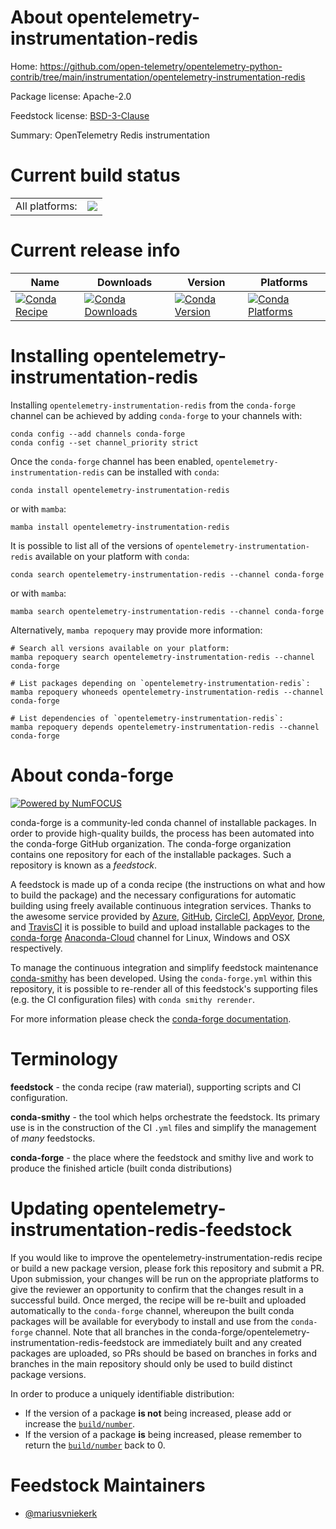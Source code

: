 About opentelemetry-instrumentation-redis
=========================================

Home: https://github.com/open-telemetry/opentelemetry-python-contrib/tree/main/instrumentation/opentelemetry-instrumentation-redis

Package license: Apache-2.0

Feedstock license: [BSD-3-Clause](https://github.com/conda-forge/opentelemetry-instrumentation-redis-feedstock/blob/main/LICENSE.txt)

Summary: OpenTelemetry Redis instrumentation

Current build status
====================


<table><tr><td>All platforms:</td>
    <td>
      <a href="https://dev.azure.com/conda-forge/feedstock-builds/_build/latest?definitionId=13864&branchName=main">
        <img src="https://dev.azure.com/conda-forge/feedstock-builds/_apis/build/status/opentelemetry-instrumentation-redis-feedstock?branchName=main">
      </a>
    </td>
  </tr>
</table>

Current release info
====================

| Name | Downloads | Version | Platforms |
| --- | --- | --- | --- |
| [![Conda Recipe](https://img.shields.io/badge/recipe-opentelemetry--instrumentation--redis-green.svg)](https://anaconda.org/conda-forge/opentelemetry-instrumentation-redis) | [![Conda Downloads](https://img.shields.io/conda/dn/conda-forge/opentelemetry-instrumentation-redis.svg)](https://anaconda.org/conda-forge/opentelemetry-instrumentation-redis) | [![Conda Version](https://img.shields.io/conda/vn/conda-forge/opentelemetry-instrumentation-redis.svg)](https://anaconda.org/conda-forge/opentelemetry-instrumentation-redis) | [![Conda Platforms](https://img.shields.io/conda/pn/conda-forge/opentelemetry-instrumentation-redis.svg)](https://anaconda.org/conda-forge/opentelemetry-instrumentation-redis) |

Installing opentelemetry-instrumentation-redis
==============================================

Installing `opentelemetry-instrumentation-redis` from the `conda-forge` channel can be achieved by adding `conda-forge` to your channels with:

```
conda config --add channels conda-forge
conda config --set channel_priority strict
```

Once the `conda-forge` channel has been enabled, `opentelemetry-instrumentation-redis` can be installed with `conda`:

```
conda install opentelemetry-instrumentation-redis
```

or with `mamba`:

```
mamba install opentelemetry-instrumentation-redis
```

It is possible to list all of the versions of `opentelemetry-instrumentation-redis` available on your platform with `conda`:

```
conda search opentelemetry-instrumentation-redis --channel conda-forge
```

or with `mamba`:

```
mamba search opentelemetry-instrumentation-redis --channel conda-forge
```

Alternatively, `mamba repoquery` may provide more information:

```
# Search all versions available on your platform:
mamba repoquery search opentelemetry-instrumentation-redis --channel conda-forge

# List packages depending on `opentelemetry-instrumentation-redis`:
mamba repoquery whoneeds opentelemetry-instrumentation-redis --channel conda-forge

# List dependencies of `opentelemetry-instrumentation-redis`:
mamba repoquery depends opentelemetry-instrumentation-redis --channel conda-forge
```


About conda-forge
=================

[![Powered by
NumFOCUS](https://img.shields.io/badge/powered%20by-NumFOCUS-orange.svg?style=flat&colorA=E1523D&colorB=007D8A)](https://numfocus.org)

conda-forge is a community-led conda channel of installable packages.
In order to provide high-quality builds, the process has been automated into the
conda-forge GitHub organization. The conda-forge organization contains one repository
for each of the installable packages. Such a repository is known as a *feedstock*.

A feedstock is made up of a conda recipe (the instructions on what and how to build
the package) and the necessary configurations for automatic building using freely
available continuous integration services. Thanks to the awesome service provided by
[Azure](https://azure.microsoft.com/en-us/services/devops/), [GitHub](https://github.com/),
[CircleCI](https://circleci.com/), [AppVeyor](https://www.appveyor.com/),
[Drone](https://cloud.drone.io/welcome), and [TravisCI](https://travis-ci.com/)
it is possible to build and upload installable packages to the
[conda-forge](https://anaconda.org/conda-forge) [Anaconda-Cloud](https://anaconda.org/)
channel for Linux, Windows and OSX respectively.

To manage the continuous integration and simplify feedstock maintenance
[conda-smithy](https://github.com/conda-forge/conda-smithy) has been developed.
Using the ``conda-forge.yml`` within this repository, it is possible to re-render all of
this feedstock's supporting files (e.g. the CI configuration files) with ``conda smithy rerender``.

For more information please check the [conda-forge documentation](https://conda-forge.org/docs/).

Terminology
===========

**feedstock** - the conda recipe (raw material), supporting scripts and CI configuration.

**conda-smithy** - the tool which helps orchestrate the feedstock.
                   Its primary use is in the construction of the CI ``.yml`` files
                   and simplify the management of *many* feedstocks.

**conda-forge** - the place where the feedstock and smithy live and work to
                  produce the finished article (built conda distributions)


Updating opentelemetry-instrumentation-redis-feedstock
======================================================

If you would like to improve the opentelemetry-instrumentation-redis recipe or build a new
package version, please fork this repository and submit a PR. Upon submission,
your changes will be run on the appropriate platforms to give the reviewer an
opportunity to confirm that the changes result in a successful build. Once
merged, the recipe will be re-built and uploaded automatically to the
`conda-forge` channel, whereupon the built conda packages will be available for
everybody to install and use from the `conda-forge` channel.
Note that all branches in the conda-forge/opentelemetry-instrumentation-redis-feedstock are
immediately built and any created packages are uploaded, so PRs should be based
on branches in forks and branches in the main repository should only be used to
build distinct package versions.

In order to produce a uniquely identifiable distribution:
 * If the version of a package **is not** being increased, please add or increase
   the [``build/number``](https://docs.conda.io/projects/conda-build/en/latest/resources/define-metadata.html#build-number-and-string).
 * If the version of a package **is** being increased, please remember to return
   the [``build/number``](https://docs.conda.io/projects/conda-build/en/latest/resources/define-metadata.html#build-number-and-string)
   back to 0.

Feedstock Maintainers
=====================

* [@mariusvniekerk](https://github.com/mariusvniekerk/)

